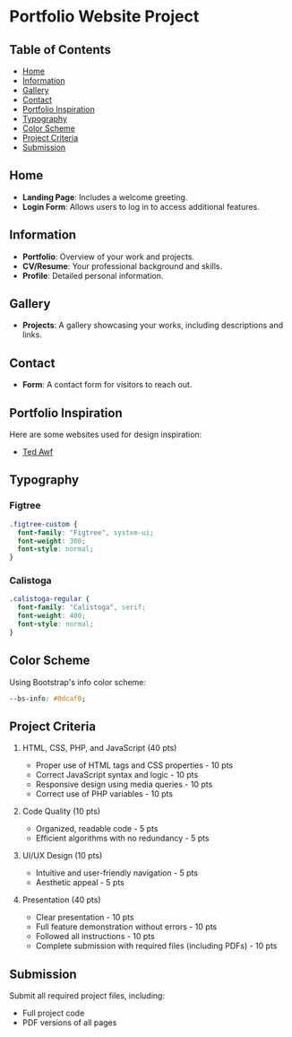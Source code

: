 # Portfolio Website Project

## Table of Contents
- [Home](#home)
- [Information](#information)
- [Gallery](#gallery)
- [Contact](#contact)
- [Portfolio Inspiration](#portfolio-inspiration)
- [Typography](#typography)
- [Color Scheme](#color-scheme)
- [Project Criteria](#project-criteria)
- [Submission](#submission)

## Home
- **Landing Page**: Includes a welcome greeting.
- **Login Form**: Allows users to log in to access additional features.

## Information
- **Portfolio**: Overview of your work and projects.
- **CV/Resume**: Your professional background and skills.
- **Profile**: Detailed personal information.

## Gallery
- **Projects**: A gallery showcasing your works, including descriptions and links.

## Contact
- **Form**: A contact form for visitors to reach out.

## Portfolio Inspiration
Here are some websites used for design inspiration:
- [Ted Awf](https://www.tedawf.com/)

## Typography

### Figtree
```css
.figtree-custom {
  font-family: "Figtree", system-ui;
  font-weight: 300;
  font-style: normal;
}
```

### Calistoga
```css
.calistoga-regular {
  font-family: "Calistoga", serif;
  font-weight: 400;
  font-style: normal;
}
```

## Color Scheme
Using Bootstrap's info color scheme:
```css
--bs-info: #0dcaf0;
```

## Project Criteria

1. HTML, CSS, PHP, and JavaScript (40 pts)
   - Proper use of HTML tags and CSS properties - 10 pts
   - Correct JavaScript syntax and logic - 10 pts
   - Responsive design using media queries - 10 pts
   - Correct use of PHP variables - 10 pts

2. Code Quality (10 pts)
   - Organized, readable code - 5 pts
   - Efficient algorithms with no redundancy - 5 pts

3. UI/UX Design (10 pts)
   - Intuitive and user-friendly navigation - 5 pts
   - Aesthetic appeal - 5 pts

4. Presentation (40 pts)
   - Clear presentation - 10 pts
   - Full feature demonstration without errors - 10 pts
   - Followed all instructions - 10 pts
   - Complete submission with required files (including PDFs) - 10 pts

## Submission
Submit all required project files, including:
- Full project code
- PDF versions of all pages